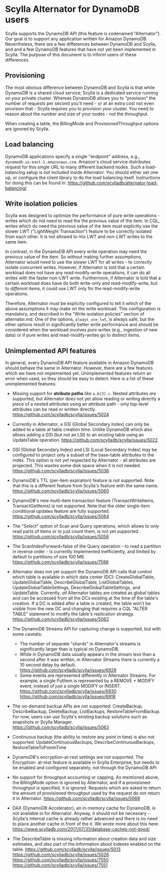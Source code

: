 # Scylla Alternator for DynamoDB users

Scylla supports the DynamoDB API (this feature is codenamed "Alternator").
Our goal is to support any application written for Amazon DynamoDB.
Nevertheless, there are a few differences between DynamoDB and Scylla, and
and a few DynamoDB features that have not yet been implemented in Scylla.
The purpose of this document is to inform users of these differences.

## Provisioning

The most obvious difference between DynamoDB and Scylla is that while
DynamoDB is a shared cloud service, Scylla is a dedicated service running
on your private cluster. Whereas DynamoDB allows you to "provision" the
number of requests per second you'll need - or at an extra cost not even
provision that - Scylla requires you to provision your cluster. You need
to reason about the number and size of your nodes - not the throughput.

When creating a table, the BillingMode and ProvisionedThroughput options
are ignored by Scylla.

## Load balancing

DynamoDB applications specify a single "endpoint" address, e.g.,
`dynamodb.us-east-1.amazonaws.com`. Amazon's cloud service distributes
request for this single URL to many different backend nodes. Such a
load-balancing setup is *not* included inside Alternator. You should either
set one up, or configure the client library to do the load balancing itself.
Instructions for doing this can be found in:
https://github.com/scylladb/alternator-load-balancing/

## Write isolation policies

Scylla was designed to optimize the performance of pure write operations -
writes which do not need to read the the previous value of the item.
In CQL, writes which do need the previous value of the item must explicitly
use the slower LWT ("LightWeight Transaction") feature to be correctly
isolated from each other. It is not allowed to mix LWT and non-LWT writes
to the same item.

In contrast, in the DynamoDB API every write operation may need the previous
value of the item. So without making further assumptions, Alternator would
need to use the slower LWT for all writes - to correctly isolate concurrent
writes. However, if Alternator is told that a certain workload does not have
any read-modify-write operations, it can do all writes with the faster
non-LWT write. Furthermore, if Alternator is told that a certain workload
does have do both write-only and read-modify-write, but to *different* items,
it could use LWT only for the read-modify-write operations.

Therefore, Alternator must be explicitly configured to tell it which of the
above assumptions it may make on the write workload. This configuration is
mandatory, and described in the "Write isolation policies" section of
alternator.md. One of the options, `always_use_lwt`, is always safe, but the
other options result in significantly better write performance and should be
considered when the workload involves pure writes (e.g., ingestion of new
data) or if pure writes and read-modify-writes go to distinct items.

## Unimplemented API features

In general, every DynamoDB API feature available in Amazon DynamoDB should
behave the same in Alternator. However, there are a few features which we have
not implemented yet. Unimplemented features return an error when used, so
they should be easy to detect. Here is a list of these unimplemented features:

* Missing support for **atribute paths** like `a.b[3].c`.
  Nested attributes _are_ supported, but Alternator does not yet allow reading
  or writing directly a piece of a nested attributes using an attribute path -
  only top-level attributes can be read or written directly.
  https://github.com/scylladb/scylla/issues/5024

* Currently in Alternator, a GSI (Global Secondary Index) can only be added
  to a table at table creation time. Unlike DynamoDB which also allows adding
  a GSI (but not an LSI) to an existing table using an UpdateTable operation.
  https://github.com/scylladb/scylla/issues/5022

* GSI (Global Secondary Index) and LSI (Local Secondary Index) may be
  configured to project only a subset of the base-table attributes to the
  index. This option is not yet respected by Alternator - all attributes
  are projected. This wastes some disk space when it is not needed.
  https://github.com/scylladb/scylla/issues/5036

* DynamoDB's TTL (per-item expiration) feature is not supported. Note that
  this is a different feature from Scylla's feature with the same name.
  https://github.com/scylladb/scylla/issues/5060

* DynamoDB's new multi-item transaction feature (TransactWriteItems,
  TransactGetItems) is not supported. Note that the older single-item
  conditional updates feature are fully supported.
  https://github.com/scylladb/scylla/issues/5064

* The "Select" option of Scan and Query operations, which allows to only
  read parts of items or to just count them, is not yet supported.
  https://github.com/scylladb/scylla/issues/5058

* The ScanIndexForward=false of the Query operation - to read a partition
  in reverse order - is currently implemented inefficiently, and limited
  by default to partitions of size 100 MB.
  https://github.com/scylladb/scylla/issues/7586

* Alternator does not yet support the DynamoDB API calls that control which
  table is available in which data center (DC): CreateGlobalTable,
  UpdateGlobalTable, DescribeGlobalTable, ListGlobalTables,
  UpdateGlobalTableSettings, DescribeGlobalTableSettings, and UpdateTable.
  Currently, *all* Alternator tables are created as global tables and can
  be accessed from all the DCs existing at the time of the table's creation.
  If a DC is added after a table is created, the table won't be visible from
  the new DC and changing that requires a CQL "ALTER TABLE" statement to
  modify the table's replication strategy.
  https://github.com/scylladb/scylla/issues/5062

* The DynamoDB Streams API for capturing change is supported, but with
  some caveats:
  * The number of separate "shards" in Alternator's streams is significantly
    larger than is typical on DynamoDB.
  * While in DynamoDB data usually appears in the stream less than a second
    after it was written, in Alternator Streams there is currently a 10
    second delay by default.
    https://github.com/scylladb/scylla/issues/6929
  * Some events are represented differently in Alternator Streams. For
    example, a single PutItem is represented by a REMOVE + MODIFY event,
    instead of just a single MODIFY or INSERT.
    https://github.com/scylladb/scylla/issues/6930
    https://github.com/scylladb/scylla/issues/6918

* The on-demand backup APIs are not supported: CreateBackup, DescribeBackup,
  DeleteBackup, ListBackups, RestoreTableFromBackup.
  For now, users can use Scylla's existing backup solutions such as snapshots
  or Scylla Manager.
  https://github.com/scylladb/scylla/issues/5063

* Continuous backup (the ability to restore any point in time) is also not
  supported: UpdateContinuousBackups, DescribeContinuousBackups,
  RestoreTableToPoinInTime

* DynamoDB's encryption-at-rest settings are not supported. The Encryption-
  at-rest feature is available in Scylla Enterprise, but needs to be
  enabled and configured separately, not through the DynamoDB API.

* No support for throughput accounting or capping. As mentioned above, the
  BillingMode option is ignored by Alternator, and if a provisioned throughput
  is specified, it is ignored. Requests which are asked to return the amount
  of provisioned throughput used by the request do not return it in Alternator.
  https://github.com/scylladb/scylla/issues/5068

* DAX (DynamoDB Accelerator), an in-memory cache for DynamoDB, is not
  available in for Alternator. Anyway, it should not be necessary - Scylla's
  internal cache is already rather advanced and there is no need to place
  another cache in front of the it. We wrote more about this here:
  https://www.scylladb.com/2017/07/31/database-caches-not-good/

* The DescribeTable is missing information about creation data and size
  estimates, and also part of the information about indexes enabled on 
  the table.
  https://github.com/scylladb/scylla/issues/5013
  https://github.com/scylladb/scylla/issues/5026
  https://github.com/scylladb/scylla/issues/7550
  https://github.com/scylladb/scylla/issues/7551 
